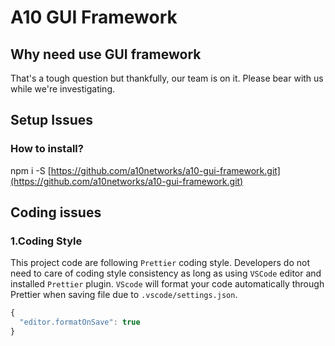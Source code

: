 # A10 GUI Framework

## Why need use GUI framework

That's a tough question but thankfully, our team is on it. Please bear with us while we're investigating.

## Setup Issues

### How to install?

 npm i -S [https://github.com/a10networks/a10-gui-framework.git](https://github.com/a10networks/a10-gui-framework.git)​

## Coding issues

### 1.Coding Style

This project code are following `Prettier` coding style. Developers do not need to care of coding style consistency as long as using `VSCode` editor and installed `Prettier` plugin. `VScode` will format your code automatically through Prettier when saving file due to `.vscode/settings.json`.

```typescript
{
  "editor.formatOnSave": true
}
```



